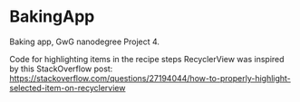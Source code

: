 # BakingApp
Baking app, GwG nanodegree Project 4.

Code for highlighting items in the recipe steps RecyclerView was inspired by this StackOverflow post:
https://stackoverflow.com/questions/27194044/how-to-properly-highlight-selected-item-on-recyclerview
